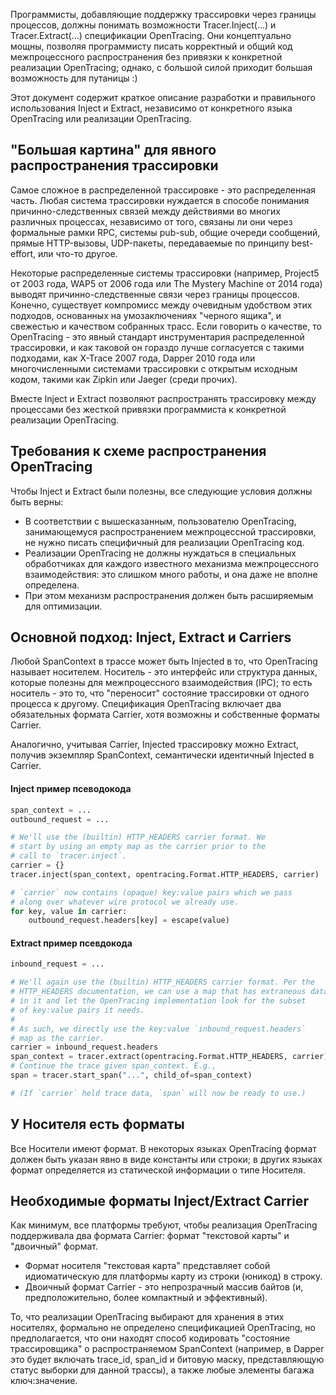 Программисты, добавляющие поддержку трассировки через границы процессов, должны понимать возможности Tracer.Inject(...) и Tracer.Extract(...) спецификации OpenTracing. Они концептуально мощны, позволяя программисту писать корректный и общий код межпроцессного распространения без привязки к конкретной реализации OpenTracing; однако, с большой силой приходит большая возможность для путаницы :)

Этот документ содержит краткое описание разработки и правильного использования Inject и Extract, независимо от конкретного языка OpenTracing или реализации OpenTracing.

## "Большая картина" для явного распространения трассировки
Самое сложное в распределенной трассировке - это распределенная часть. Любая система трассировки нуждается в способе понимания причинно-следственных связей между действиями во многих различных процессах, независимо от того, связаны ли они через формальные рамки RPC, системы pub-sub, общие очереди сообщений, прямые HTTP-вызовы, UDP-пакеты, передаваемые по принципу best-effort, или что-то другое.

Некоторые распределенные системы трассировки (например, Project5 от 2003 года, WAP5 от 2006 года или The Mystery Machine от 2014 года) выводят причинно-следственные связи через границы процессов. Конечно, существует компромисс между очевидным удобством этих подходов, основанных на умозаключениях "черного ящика", и свежестью и качеством собранных трасс. Если говорить о качестве, то OpenTracing - это явный стандарт инструментария распределенной трассировки, и как таковой он гораздо лучше согласуется с такими подходами, как X-Trace 2007 года, Dapper 2010 года или многочисленными системами трассировки с открытым исходным кодом, такими как Zipkin или Jaeger (среди прочих).

Вместе Inject и Extract позволяют распространять трассировку между процессами без жесткой привязки программиста к конкретной реализации OpenTracing.

## Требования к схеме распространения OpenTracing
Чтобы Inject и Extract были полезны, все следующие условия должны быть верны:

- В соответствии с вышесказанным, пользователю OpenTracing, занимающемуся распространением межпроцессной трассировки, не нужно писать специфичный для реализации OpenTracing код.
- Реализации OpenTracing не должны нуждаться в специальных обработчиках для каждого известного механизма межпроцессного взаимодействия: это слишком много работы, и она даже не вполне определена.
- При этом механизм распространения должен быть расширяемым для оптимизации.

## Основной подход: Inject, Extract и Carriers
Любой SpanContext в трассе может быть Injected в то, что OpenTracing называет носителем. Носитель - это интерфейс или структура данных, которые полезны для межпроцессного взаимодействия (IPC); то есть носитель - это то, что "переносит" состояние трассировки от одного процесса к другому. Спецификация OpenTracing включает два обязательных формата Carrier, хотя возможны и собственные форматы Carrier.

Аналогично, учитывая Carrier, Injected трассировку можно Extract, получив экземпляр SpanContext, семантически идентичный Injected в Carrier.

#### Inject пример псеводокода

```python
span_context = ...
outbound_request = ...

# We'll use the (builtin) HTTP_HEADERS carrier format. We
# start by using an empty map as the carrier prior to the
# call to `tracer.inject`.
carrier = {}
tracer.inject(span_context, opentracing.Format.HTTP_HEADERS, carrier)

# `carrier` now contains (opaque) key:value pairs which we pass
# along over whatever wire protocol we already use.
for key, value in carrier:
    outbound_request.headers[key] = escape(value)
```

#### Extract пример псевдокода

```python
inbound_request = ...

# We'll again use the (builtin) HTTP_HEADERS carrier format. Per the
# HTTP_HEADERS documentation, we can use a map that has extraneous data
# in it and let the OpenTracing implementation look for the subset
# of key:value pairs it needs.
#
# As such, we directly use the key:value `inbound_request.headers`
# map as the carrier.
carrier = inbound_request.headers
span_context = tracer.extract(opentracing.Format.HTTP_HEADERS, carrier)
# Continue the trace given span_context. E.g.,
span = tracer.start_span("...", child_of=span_context)

# (If `carrier` held trace data, `span` will now be ready to use.)
```

## У Носителя есть форматы
Все Носители имеют формат. В некоторых языках OpenTracing формат должен быть указан явно в виде константы или строки; в других языках формат определяется из статической информации о типе Носителя.

## Необходимые форматы Inject/Extract Carrier
Как минимум, все платформы требуют, чтобы реализация OpenTracing поддерживала два формата Carrier: формат "текстовой карты" и "двоичный" формат.

- Формат носителя "текстовая карта" представляет собой идиоматическую для платформы карту из строки (юникод) в строку.
- Двоичный формат Carrier - это непрозрачный массив байтов (и, предположительно, более компактный и эффективный).

То, что реализации OpenTracing выбирают для хранения в этих носителях, формально не определено спецификацией OpenTracing, но предполагается, что они находят способ кодировать "состояние трассировщика" о распространяемом SpanContext (например, в Dapper это будет включать trace_id, span_id и битовую маску, представляющую статус выборки для данной трассы), а также любые элементы багажа ключ:значение.

